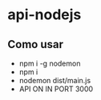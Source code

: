 # api-nodejs

## Como usar

- npm i -g nodemon
- npm i 
- nodemon dist/main.js
- API ON IN PORT 3000
